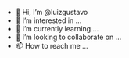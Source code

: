 - 👋 Hi, I’m @luizgustavo
- 👀 I’m interested in ...
- 🌱 I’m currently learning ...
- 💞️ I’m looking to collaborate on ...
- 📫 How to reach me ...

<!---
luizlasanha/luizlasanha is a ✨ special ✨ repository because its `README.md` (this file) appears on your GitHub profile.
You can click the Preview link to take a look at your changes.
--->
